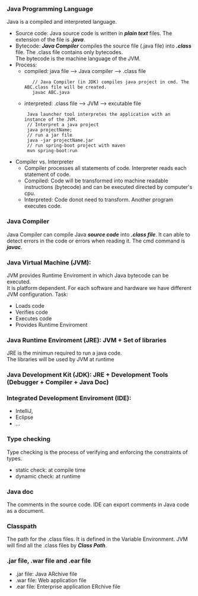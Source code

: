 ### Java Programming Language
Java is a compiled and interpreted language.<br>
- Source code: Java source code is written in ***plain text*** files. The extension of the file is ***.java***.
- Bytecode: ***Java Compiler*** compiles the source file (.java file) into ***.class*** file. The .class file contains only bytecodes. <br> The bytecode is the machine language of the JVM.
- Process:
  - compiled: java file --> Java compiler --> .class file
    ```
       // Java Compiler (in JDK) compiles java project in cmd. The ABC.class file will be created.
       javac ABC.java
    ```
  - interpreted: .class file --> JVM --> excutable file
    ```
     Java launcher tool interpretes the application with an instance of the JVM.
     // Interpret a java project
     java projectName;
     // run a jar file
     java -jar projectName.jar
     // run spring-boot project with maven
     mvn spring-boot:run
    ```
- Compiler vs. Interpreter
  - Compiler processes all statements of code. Interpreter reads each statement of code.
  - Compiled: Code will be transformed into machine readable instructions (bytecode) and can be executed directed by computer's cpu.
  - Interpreted: Code donot need to transform. Another program executes code.

### Java Compiler
Java Compiler can compile Java ***source code*** into ***.class file***. It can able to detect errors in the code or errors when reading it. The cmd command is ***javac***.

### Java Virtual Machine (JVM): 
JVM provides Runtime Enviroment in which Java bytecode can be executed. <br>
It is platform dependent. For each software and hardware we have different JVM configuration.
Task:
  - Loads code
  - Verifies code
  - Executes code
  - Provides Runtime Enviroment

### Java Runtime Enviroment (JRE): JVM + Set of libraries
JRE is the minimun required to run a java code.<br>
The libraries will be used by JVM at runtime

### Java Development Kit (JDK): JRE + Development Tools (Debugger + Compiler + Java Doc)

### Integrated Development Enviroment (IDE): 
- IntelliJ,
- Eclipse
- ...

### Type checking
Type checking is the process of verifying and enforcing the constraints of types.
- static check: at compile time
- dynamic check: at runtime

  
### Java doc
The comments in the source code. IDE can export comments in Java code as a document.

### Classpath
The path for the .class files. It is defined in the Variable Environment. JVM will find all the .class files by ***Class Path***.

### .jar file, .war file and .ear file
- .jar file: Java ARchive file
- .war file: Web application file
- .ear file: Enterprise application ERchive file
